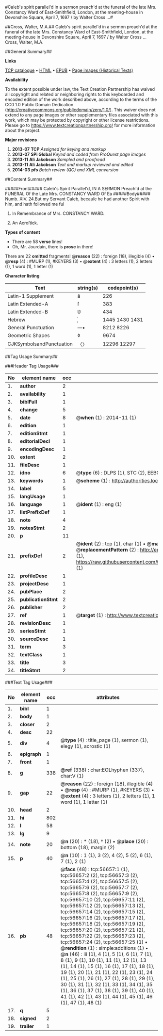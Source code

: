 #Caleb's spirit parallel'd in a sermon preach'd at the funeral of the late Mrs. Constancy Ward of East-Smithfield, London, at the meeting-house in Devonshire Square, April 7, 1697 / by Walter Cross ...#

##Cross, Walter, M.A.##
Caleb's spirit parallel'd in a sermon preach'd at the funeral of the late Mrs. Constancy Ward of East-Smithfield, London, at the meeting-house in Devonshire Square, April 7, 1697 / by Walter Cross ...
Cross, Walter, M.A.

##General Summary##

**Links**

[TCP catalogue](http://www.ota.ox.ac.uk/tcp/)  • 
[HTML](http://tei.it.ox.ac.uk/tcp/Texts-HTML/free/A35/A35171.html)  • 
[EPUB](http://tei.it.ox.ac.uk/tcp/Texts-EPUB/free/A35/A35171.epub) • 
[Page images (Historical Texts)](https://historicaltexts.jisc.ac.uk/eebo-12233542e)

**Availability**

To the extent possible under law, the Text Creation Partnership has waived all copyright and related or neighboring rights to this keyboarded and encoded edition of the work described above, according to the terms of the CC0 1.0 Public Domain Dedication (http://creativecommons.org/publicdomain/zero/1.0/). This waiver does not extend to any page images or other supplementary files associated with this work, which may be protected by copyright or other license restrictions. Please go to https://www.textcreationpartnership.org/ for more information about the project.

**Major revisions**

1. __2013-07__ __TCP__ *Assigned for keying and markup*
1. __2013-07__ __SPi Global__ *Keyed and coded from ProQuest page images*
1. __2013-11__ __Ali Jakobson__ *Sampled and proofread*
1. __2013-11__ __Ali Jakobson__ *Text and markup reviewed and edited*
1. __2014-03__ __pfs__ *Batch review (QC) and XML conversion*

##Content Summary##

#####Front#####
Caleb's Spirit Parallel'd, IN A SERMON Preach'd at the FUNERAL Of the Late Mrs. CONSTANCY WARD Of Ea
#####Body#####
Numb. XIV. 24.But my Servant Caleb, becauſe he had another Spirit with him, and hath followed me ful
1. In Remembrance of Mrs. CONSTANCY WARD.

1. An Acroſtick.

**Types of content**

  * There are 58 **verse** lines!
  * Oh, Mr. Jourdain, there is **prose** in there!

There are 22 **omitted** fragments! 
 @__reason__ (22) : foreign (18), illegible (4)  •  @__resp__ (4) : #MURP (1), #KEYERS (3)  •  @__extent__ (4) : 3 letters (1), 2 letters (1), 1 word (1), 1 letter (1)

**Character listing**


|Text|string(s)|codepoint(s)|
|---|---|---|
|Latin-1 Supplement|â|226|
|Latin Extended-A|ſ|383|
|Latin Extended-B|Ʋ|434|
|Hebrew|֥֖֗|1445 1430 1431|
|General Punctuation|—•|8212 8226|
|Geometric Shapes|◊|9674|
|CJKSymbolsandPunctuation|〈〉|12296 12297|

##Tag Usage Summary##

###Header Tag Usage###

|No|element name|occ|attributes|
|---|---|---|---|
|1.|__author__|2||
|2.|__availability__|1||
|3.|__biblFull__|1||
|4.|__change__|5||
|5.|__date__|8| @__when__ (1) : 2014-11 (1)|
|6.|__edition__|1||
|7.|__editionStmt__|1||
|8.|__editorialDecl__|1||
|9.|__encodingDesc__|1||
|10.|__extent__|2||
|11.|__fileDesc__|1||
|12.|__idno__|6| @__type__ (6) : DLPS (1), STC (2), EEBO-CITATION (1), OCLC (1), VID (1)|
|13.|__keywords__|1| @__scheme__ (1) : http://authorities.loc.gov/ (1)|
|14.|__label__|5||
|15.|__langUsage__|1||
|16.|__language__|1| @__ident__ (1) : eng (1)|
|17.|__listPrefixDef__|1||
|18.|__note__|4||
|19.|__notesStmt__|2||
|20.|__p__|11||
|21.|__prefixDef__|2| @__ident__ (2) : tcp (1), char (1)  •  @__matchPattern__ (2) : ([0-9\-]+):([0-9IVX]+) (1), (.+) (1)  •  @__replacementPattern__ (2) : http://eebo.chadwyck.com/downloadtiff?vid=$1&page=$2 (1), https://raw.githubusercontent.com/textcreationpartnership/Texts/master/tcpchars.xml#$1 (1)|
|22.|__profileDesc__|1||
|23.|__projectDesc__|1||
|24.|__pubPlace__|2||
|25.|__publicationStmt__|2||
|26.|__publisher__|2||
|27.|__ref__|1| @__target__ (1) : http://www.textcreationpartnership.org/docs/. (1)|
|28.|__revisionDesc__|1||
|29.|__seriesStmt__|1||
|30.|__sourceDesc__|1||
|31.|__term__|3||
|32.|__textClass__|1||
|33.|__title__|3||
|34.|__titleStmt__|2||


###Text Tag Usage###

|No|element name|occ|attributes|
|---|---|---|---|
|1.|__bibl__|1||
|2.|__body__|1||
|3.|__closer__|2||
|4.|__desc__|22||
|5.|__div__|4| @__type__ (4) : title_page (1), sermon (1), elegy (1), acrostic (1)|
|6.|__epigraph__|1||
|7.|__front__|1||
|8.|__g__|338| @__ref__ (338) : char:EOLhyphen (337), char:V (1)|
|9.|__gap__|22| @__reason__ (22) : foreign (18), illegible (4)  •  @__resp__ (4) : #MURP (1), #KEYERS (3)  •  @__extent__ (4) : 3 letters (1), 2 letters (1), 1 word (1), 1 letter (1)|
|10.|__head__|2||
|11.|__hi__|802||
|12.|__l__|58||
|13.|__lg__|9||
|14.|__note__|20| @__n__ (20) : * (18), † (2)  •  @__place__ (20) : bottom (18), margin (2)|
|15.|__p__|40| @__n__ (10) : 1 (1), 3 (2), 4 (2), 5 (2), 6 (1), 7 (1), 2 (1)|
|16.|__pb__|48| @__facs__ (48) : tcp:56657:1 (1), tcp:56657:2 (2), tcp:56657:3 (2), tcp:56657:4 (2), tcp:56657:5 (2), tcp:56657:6 (2), tcp:56657:7 (2), tcp:56657:8 (2), tcp:56657:9 (2), tcp:56657:10 (2), tcp:56657:11 (2), tcp:56657:12 (2), tcp:56657:13 (2), tcp:56657:14 (2), tcp:56657:15 (2), tcp:56657:16 (2), tcp:56657:17 (2), tcp:56657:18 (2), tcp:56657:19 (2), tcp:56657:20 (2), tcp:56657:21 (2), tcp:56657:22 (2), tcp:56657:23 (2), tcp:56657:24 (2), tcp:56657:25 (1)  •  @__rendition__ (1) : simple:additions (1)  •  @__n__ (46) : iii (1), 4 (1), 5 (1), 6 (1), 7 (1), 8 (1), 9 (1), 10 (1), 11 (1), 12 (1), 13 (1), 14 (1), 15 (1), 16 (1), 17 (1), 18 (1), 19 (1), 20 (1), 21 (1), 22 (1), 23 (1), 24 (1), 25 (1), 26 (1), 27 (1), 28 (1), 29 (1), 30 (1), 31 (1), 32 (1), 33 (1), 34 (1), 35 (1), 36 (1), 37 (1), 38 (1), 39 (1), 40 (1), 41 (1), 42 (1), 43 (1), 44 (1), 45 (1), 46 (1), 47 (1), 48 (1)|
|17.|__q__|5||
|18.|__signed__|2||
|19.|__trailer__|1||
